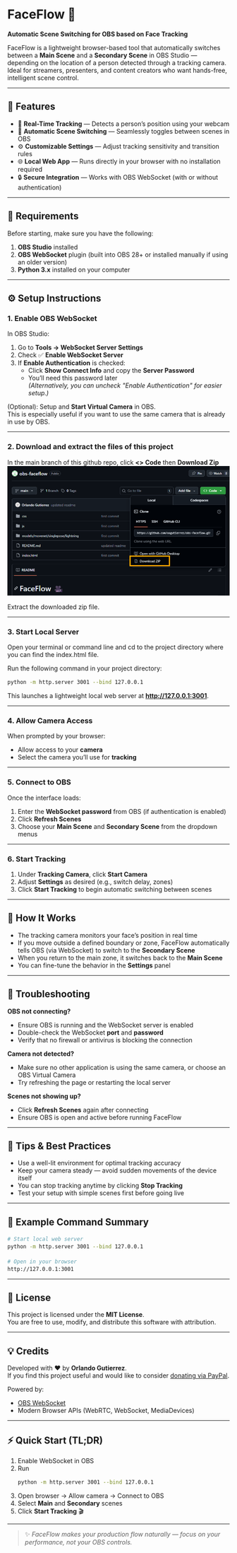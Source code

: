 # FaceFlow 🎥  
**Automatic Scene Switching for OBS based on Face Tracking**

FaceFlow is a lightweight browser-based tool that automatically switches between a **Main Scene** and a **Secondary Scene** in OBS Studio — depending on the location of a person detected through a tracking camera.  
Ideal for streamers, presenters, and content creators who want hands-free, intelligent scene control.

---

## 🚀 Features
- 🎯 **Real-Time Tracking** — Detects a person’s position using your webcam  
- 🔄 **Automatic Scene Switching** — Seamlessly toggles between scenes in OBS  
- ⚙️ **Customizable Settings** — Adjust tracking sensitivity and transition rules  
- 🌐 **Local Web App** — Runs directly in your browser with no installation required  
- 🔒 **Secure Integration** — Works with OBS WebSocket (with or without authentication)  

---

## 🧰 Requirements

Before starting, make sure you have the following:

1. **OBS Studio** installed  
2. **OBS WebSocket** plugin (built into OBS 28+ or installed manually if using an older version)  
3. **Python 3.x** installed on your computer  

---

## ⚙️ Setup Instructions

### 1. Enable OBS WebSocket
In OBS Studio:
1. Go to **Tools → WebSocket Server Settings**  
2. Check ✅ **Enable WebSocket Server**  
3. If **Enable Authentication** is checked:
   - Click **Show Connect Info** and copy the **Server Password**
   - You’ll need this password later  
   *(Alternatively, you can uncheck "Enable Authentication" for easier setup.)*

(Optional): Setup and **Start Virtual Camera** in OBS.  
This is especially useful if you want to use the same camera that is already in use by OBS.

---

### 2. Download and extract the files of this project
In the main branch of this github repo, click **<> Code** then **Download Zip**
![alt text](images/downloadzip.png)

Extract the downloaded zip file.

---

### 3. Start Local Server

Open your terminal or command line and cd to the project directory where you can find the index.html file.

Run the following command in your project directory:

```bash
python -m http.server 3001 --bind 127.0.0.1
```

This launches a lightweight local web server at **http://127.0.0.1:3001**.

---

### 4. Allow Camera Access
When prompted by your browser:
- Allow access to your **camera**
- Select the camera you’ll use for **tracking**

---

### 5. Connect to OBS
Once the interface loads:

1. Enter the **WebSocket password** from OBS (if authentication is enabled)  
2. Click **Refresh Scenes**  
3. Choose your **Main Scene** and **Secondary Scene** from the dropdown menus  

---

### 6. Start Tracking
1. Under **Tracking Camera**, click **Start Camera**  
2. Adjust **Settings** as desired (e.g., switch delay, zones)  
3. Click **Start Tracking** to begin automatic switching between scenes  

---

## 🧠 How It Works
- The tracking camera monitors your face’s position in real time  
- If you move outside a defined boundary or zone, FaceFlow automatically tells OBS (via WebSocket) to switch to the **Secondary Scene**  
- When you return to the main zone, it switches back to the **Main Scene**  
- You can fine-tune the behavior in the **Settings** panel  

---

## 🧩 Troubleshooting

**OBS not connecting?**
- Ensure OBS is running and the WebSocket server is enabled  
- Double-check the WebSocket **port** and **password**  
- Verify that no firewall or antivirus is blocking the connection  

**Camera not detected?**
- Make sure no other application is using the same camera, or choose an OBS Virtual Camera  
- Try refreshing the page or restarting the local server  

**Scenes not showing up?**
- Click **Refresh Scenes** again after connecting  
- Ensure OBS is open and active before running FaceFlow  

---

## 🧪 Tips & Best Practices
- Use a well-lit environment for optimal tracking accuracy  
- Keep your camera steady — avoid sudden movements of the device itself  
- You can stop tracking anytime by clicking **Stop Tracking**  
- Test your setup with simple scenes first before going live  

---

## 🧾 Example Command Summary
```bash
# Start local web server
python -m http.server 3001 --bind 127.0.0.1

# Open in your browser
http://127.0.0.1:3001
```

---

## 📄 License
This project is licensed under the **MIT License**.  
You are free to use, modify, and distribute this software with attribution.

---

## 💡 Credits
Developed with ❤️ by **Orlando Gutierrez**.  
If you find this project useful and would like to consider [donating via PayPal](https://paypal.me/oogutierrezpaypal).  

Powered by:
- [OBS WebSocket](https://github.com/obsproject/obs-websocket)  
- Modern Browser APIs (WebRTC, WebSocket, MediaDevices)

---

## ⚡ Quick Start (TL;DR)
1. Enable WebSocket in OBS  
2. Run  
   ```bash
   python -m http.server 3001 --bind 127.0.0.1
   ```  
3. Open browser → Allow camera → Connect to OBS  
4. Select **Main** and **Secondary** scenes  
5. Click **Start Tracking** 🎬

---

> ✨ *FaceFlow makes your production flow naturally — focus on your performance, not your OBS controls.*
